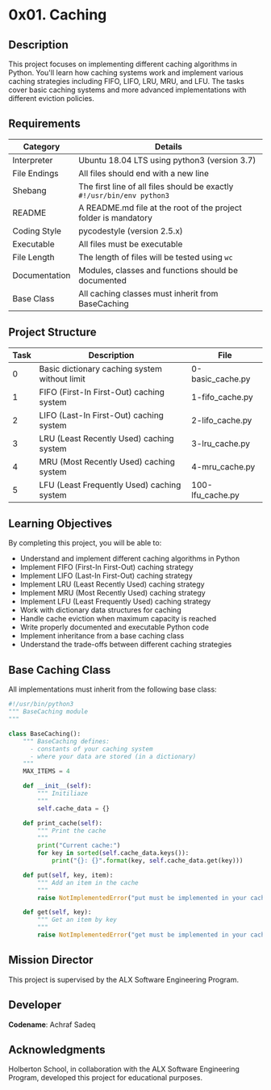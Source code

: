 # 0x01. Caching

## Description

This project focuses on implementing different caching algorithms in Python. You'll learn how caching systems work and implement various caching strategies including FIFO, LIFO, LRU, MRU, and LFU. The tasks cover basic caching systems and more advanced implementations with different eviction policies.

## Requirements

| Category | Details |
|----------|---------|
| Interpreter | Ubuntu 18.04 LTS using python3 (version 3.7) |
| File Endings | All files should end with a new line |
| Shebang | The first line of all files should be exactly `#!/usr/bin/env python3` |
| README | A README.md file at the root of the project folder is mandatory |
| Coding Style | pycodestyle (version 2.5.x) |
| Executable | All files must be executable |
| File Length | The length of files will be tested using `wc` |
| Documentation | Modules, classes and functions should be documented |
| Base Class | All caching classes must inherit from BaseCaching |

## Project Structure

| Task | Description | File |
|------|-------------|------|
| 0 | Basic dictionary caching system without limit | 0-basic_cache.py |
| 1 | FIFO (First-In First-Out) caching system | 1-fifo_cache.py |
| 2 | LIFO (Last-In First-Out) caching system | 2-lifo_cache.py |
| 3 | LRU (Least Recently Used) caching system | 3-lru_cache.py |
| 4 | MRU (Most Recently Used) caching system | 4-mru_cache.py |
| 5 | LFU (Least Frequently Used) caching system | 100-lfu_cache.py |

## Learning Objectives

By completing this project, you will be able to:

* Understand and implement different caching algorithms in Python
* Implement FIFO (First-In First-Out) caching strategy
* Implement LIFO (Last-In First-Out) caching strategy
* Implement LRU (Least Recently Used) caching strategy
* Implement MRU (Most Recently Used) caching strategy
* Implement LFU (Least Frequently Used) caching strategy
* Work with dictionary data structures for caching
* Handle cache eviction when maximum capacity is reached
* Write properly documented and executable Python code
* Implement inheritance from a base caching class
* Understand the trade-offs between different caching strategies

## Base Caching Class

All implementations must inherit from the following base class:

```python
#!/usr/bin/python3
""" BaseCaching module
"""

class BaseCaching():
    """ BaseCaching defines:
      - constants of your caching system
      - where your data are stored (in a dictionary)
    """
    MAX_ITEMS = 4

    def __init__(self):
        """ Initiliaze
        """
        self.cache_data = {}

    def print_cache(self):
        """ Print the cache
        """
        print("Current cache:")
        for key in sorted(self.cache_data.keys()):
            print("{}: {}".format(key, self.cache_data.get(key)))

    def put(self, key, item):
        """ Add an item in the cache
        """
        raise NotImplementedError("put must be implemented in your cache class")

    def get(self, key):
        """ Get an item by key
        """
        raise NotImplementedError("get must be implemented in your cache class")
```

## Mission Director
This project is supervised by the ALX Software Engineering Program.

## Developer
**Codename**: Achraf Sadeq

## Acknowledgments
Holberton School, in collaboration with the ALX Software Engineering Program, developed this project for educational purposes.

